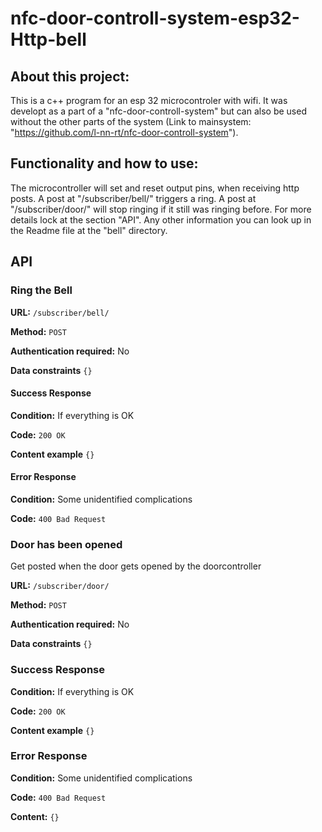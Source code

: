 # nfc-door-controll-system-esp32-Http-bell
## About this project:
This is a c++ program for an esp 32 microcontroler with wifi. It was developt as a part of a "nfc-door-controll-system" but can also be used without the other parts of the system (Link to mainsystem: "https://github.com/l-nn-rt/nfc-door-controll-system"). 

## Functionality and how to use: 
The microcontroller will set and reset output pins, when receiving  http posts. A post at  "/subscriber/bell/" triggers a ring. A post at "/subscriber/door/" will stop ringing if it still was ringing  before. For more details lock at the section "API". Any other information you can look up in the Readme file at the "bell" directory. 

## API
### Ring the Bell 

**URL:** `/subscriber/bell/` 

**Method:** `POST`

**Authentication required:** No

**Data constraints** `{}`

#### Success Response

**Condition:** If everything is OK

**Code:** `200 OK`

**Content example** `{}`

#### Error Response

**Condition:**
Some unidentified complications

**Code:** `400 Bad Request` 

### Door has been opened
Get posted when the door gets opened by the doorcontroller

**URL:** `/subscriber/door/` 

**Method:** `POST`

**Authentication required:** No

**Data constraints** `{}`

### Success Response

**Condition:** If everything is OK

**Code:** `200 OK`

**Content example** `{}`

### Error Response

**Condition:**
Some unidentified complications

**Code:** `400 Bad Request` 

**Content:**
`{}`
